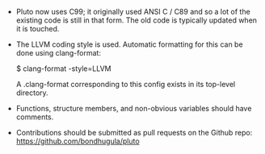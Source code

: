 
- Pluto now uses C99; it originally used ANSI C / C89 and so a lot of the 
  existing code is still in that form. The old code is typically updated when it 
  is touched.

- The LLVM coding style is used. Automatic formatting for this can be done
  using clang-format:

  $ clang-format -style=LLVM

  A .clang-format corresponding to this config exists in its top-level directory.

- Functions, structure members, and non-obvious variables should have comments.

- Contributions should be submitted as pull requests on the Github repo:
  https://github.com/bondhugula/pluto
